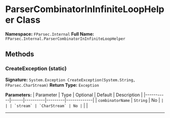 # ParserCombinatorInInfiniteLoopHelper Class

**Namespace:** `FParsec.Internal`
**Full Name:** `FParsec.Internal.ParserCombinatorInInfiniteLoopHelper`

## Methods

### CreateException (static)

**Signature:** `System.Exception CreateException(System.String, FParsec.CharStream)`
**Return Type:** `Exception`

**Parameters:**
| Parameter | Type | Optional | Default | Description |
|-----------|------|----------|---------|-------------|
| `combinatorName` | `String` | No | `` |  |
| `stream` | `CharStream` | No | `` |  |

---